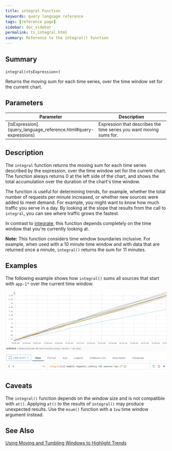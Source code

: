 ```yaml
---
title: integral Function
keywords: query language reference
tags: [reference page]
sidebar: doc_sidebar
permalink: ts_integral.html
summary: Reference to the integral() function
---
```


## Summary

```
integral(<tsExpression>)
```
Returns the moving sum for each time series, over the time window set for the current chart.


## Parameters

<table>
<tbody>
<thead>
<tr><th width="20%">Parameter</th><th width="80%">Description</th></tr>
</thead>
<tr>
<td markdown="span"> [tsExpression](query_language_reference.html#query-expressions)</td>
<td>Expression that describes the time series you want moving sums for.  </td></tr>
</tbody>
</table>

## Description

The `integral` function returns the moving sum for each time series described by the expression, over the time window set for the current chart. The function always returns 0 at the left side of the chart, and shows the total accumulation over the duration of the chart's time window.

The function is useful for determining trends, for example, whether the total number of requests per minute increased, or whether new sources were added to meet demand. For example, you might want to know how much traffic you serve in a day. By looking at the slope that results from the call to `integral`, you can see where traffic grows the fastest.

In contrast to [integrate](ts_integrate.html), this function depends completely on the time window that you're currently looking at.

**Note:** This function considers time window boundaries inclusive. For example, when used with a 10 minute time window and with data that are returned once a minute, `integral()` returns the sum for 11 minutes.



## Examples

The following example shows how `integral()` sums all sources that start with `app-1*` over the current time window.

![integral](images/ts_integral.png)

## Caveats

The `integral()` function depends on the window size and is not compatible with `at()`. Applying `at()` to the results of `integral()` may produce unexpected results. Use the `msum()` function with a `1vw` time window argument instead.


## See Also

[Using Moving and Tumbling Windows to Highlight Trends](https://docs.wavefront.com/query_language_windows_trends.html)
